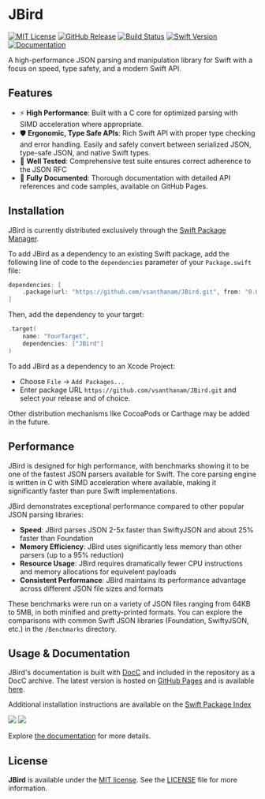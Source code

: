 # JBird

[![MIT License](https://img.shields.io/github/license/vsanthanam/JBird)](https://github.com/vsanthanam/JBird/blob/main/LICENSE)
[![GitHub Release](https://img.shields.io/github/v/release/vsanthanam/JBird?include_prereleases)](https://github.com/vsanthanam/JBird/releases)
[![Build Status](https://img.shields.io/github/check-runs/vsanthanam/JBird/main)](https://github.com/vsanthanam/JBird/actions)
[![Swift Version](https://img.shields.io/badge/swift-6.1-critical)](https://swift.org)
[![Documentation](https://img.shields.io/badge/Documentation-GitHub-8A2BE2)](https://usejbird.com/docs/documentation/jbird)


A high-performance JSON parsing and manipulation library for Swift with a focus on speed, type safety, and a modern Swift API.

## Features

- ⚡️ **High Performance**: Built with a C core for optimized parsing with SIMD acceleration where appropriate.
- 🛡️ **Ergonomic, Type Safe APIs**: Rich Swift API with proper type checking and error handling. Easily and safely convert between serialized JSON, type-safe JSON, and native Swift types.
- 🧪 **Well Tested**: Comprehensive test suite ensures correct adherence to the JSON RFC
- 📝 **Fully Documented**: Thorough documentation with detailed API references and code samples, available on GitHub Pages.

## Installation

JBird is currently distributed exclusively through the [Swift Package Manager](https://www.swift.org/package-manager/). 

To add JBird as a dependency to an existing Swift package, add the following line of code to the `dependencies` parameter of your `Package.swift` file:

```swift
dependencies: [
    .package(url: "https://github.com/vsanthanam/JBird.git", from: "0.0.0")
]
```

Then, add the dependency to your target:

```swift
.target(
    name: "YourTarget",
    dependencies: ["JBird"]
)
```

To add JBird as a dependency to an Xcode Project: 

- Choose `File` → `Add Packages...`
- Enter package URL `https://github.com/vsanthanam/JBird.git` and select your release and of choice.

Other distribution mechanisms like CocoaPods or Carthage may be added in the future.

## Performance

JBird is designed for high performance, with benchmarks showing it to be one of the fastest JSON parsers available for Swift. The core parsing engine is written in C with SIMD acceleration where available, making it significantly faster than pure Swift implementations.

JBird demonstrates exceptional performance compared to other popular JSON parsing libraries:

- **Speed**: JBird parses JSON 2-5x faster than SwiftyJSON and about 25% faster than Foundation
- **Memory Efficiency**: JBird uses significantly less memory than other parsers (up to a 95% reduction)
- **Resource Usage**: JBird requires dramatically fewer CPU instructions and memory allocations for equivelent payloads
- **Consistent Performance**: JBird maintains its performance advantage across different JSON file sizes and formats

These benchmarks were run on a variety of JSON files ranging from 64KB to 5MB, in both minified and pretty-printed formats. You can explore the comparisons with common Swift JSON libraries (Foundation, SwiftyJSON, etc.) in the `/Benchmarks` directory.

## Usage & Documentation

JBird's documentation is built with [DocC](https://developer.apple.com/documentation/docc) and included in the repository as a DocC archive. The latest version is hosted on [GitHub Pages](https://pages.github.com) and is available [here](https://usejbird.com/docs/documentation/jbird).

Additional installation instructions are available on the [Swift Package Index](https://swiftpackageindex.com/vsanthanam/JBird)

[![](https://img.shields.io/endpoint?url=https%3A%2F%2Fswiftpackageindex.com%2Fapi%2Fpackages%2Fvsanthanam%2FJBird%2Fbadge%3Ftype%3Dswift-versions)](https://swiftpackageindex.com/vsanthanam/JBird)
[![](https://img.shields.io/endpoint?url=https%3A%2F%2Fswiftpackageindex.com%2Fapi%2Fpackages%2Fvsanthanam%2FJBird%2Fbadge%3Ftype%3Dplatforms)](https://swiftpackageindex.com/vsanthanam/JBird)

Explore [the documentation](https://usejbird.com/docs/documentation/jbird) for more details.

## License

**JBird** is available under the [MIT license](https://en.wikipedia.org/wiki/MIT_License). See the [LICENSE](https://github.com/vsanthanam/JBird/blob/main/LICENSE) file for more information.
